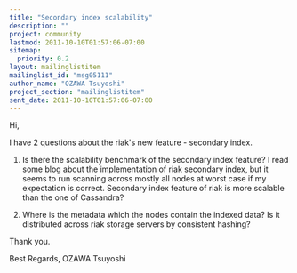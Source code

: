 ```yaml
---
title: "Secondary index scalability"
description: ""
project: community
lastmod: 2011-10-10T01:57:06-07:00
sitemap:
  priority: 0.2
layout: mailinglistitem
mailinglist_id: "msg05111"
author_name: "OZAWA Tsuyoshi"
project_section: "mailinglistitem"
sent_date: 2011-10-10T01:57:06-07:00
---
```



Hi,

I have 2 questions about the riak's new feature - secondary index.

1. Is there the scalability benchmark of the secondary index feature? I
read some blog about the implementation of riak secondary index, but it
seems to run scanning across mostly all nodes at worst case if my
expectation is correct. Secondary index feature of riak is more scalable
than the one of Cassandra?

2. Where is the metadata which the nodes contain the indexed data? Is it
distributed across riak storage servers by consistent hashing?

Thank you.

Best Regards,
OZAWA Tsuyoshi

